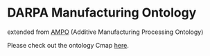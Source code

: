 # DARPA Manufacturing Ontology

extended from [AMPO](https://github.com/lic10/Additive-Manufacturing-Processing-Ontology) (Additive Manufacturing Processing Ontology)

Please check out the ontology Cmap [here](https://cmapscloud.ihmc.us:443/rid=1QD7KC6SR-TGP39Y-Q9/DMOnto.cmap).
